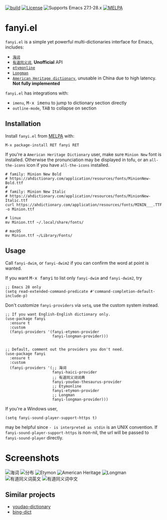 [![build](https://github.com/condy0919/fanyi.el/actions/workflows/build.yml/badge.svg)](https://github.com/condy0919/fanyi.el/actions/workflows/build.yml)
[![License](http://img.shields.io/:license-gpl3-blue.svg)](LICENSE)
![Supports Emacs 27.1-28.x](https://img.shields.io/badge/Supports-Emacs_27.1_--_28.x-blueviolet.svg?style=flat-square&logo=GNU%20Emacs&logoColor=white)
[![MELPA](https://melpa.org/packages/fanyi-badge.svg)](https://melpa.org/#/fanyi)

# fanyi.el

`fanyi.el` is a simple yet powerful multi-dictionaries interface for Emacs, includes:

- [`海词`](https://dict.cn/)
- [`有道同义词`](https://dict.youdao.com/suggest?q=accumulate&doctype=json), **Unofficial** API
- [`etymonline`](https://www.etymonline.com/)
- [`Longman`](https://www.ldoceonline.com/)
- [`American Heritage dictionary`](https://ahdictionary.com/), unusable in China due to high latency. **Not fully implemented**

`fanyi.el` has integrations with:

- `imenu`, <kbd>M-x imenu</kbd> to jump to dictionary section directly
- `outline-mode`, <kbd>TAB</kbd> to collapse on section

## Installation

Install `fanyi.el` from [MELPA](https://melpa.org) with:

```
M-x package-install RET fanyi RET
```

If you're a `American Heritage Dictionary` user, make sure `Minion New` font is
installed. Otherwise the pronunciation may be displayed in tofu, or an
`all-the-icons` icon if you have `all-the-icons` installed.

``` shell
# family: Minion New Bold
# https://ahdictionary.com/application/resources/fonts/MinionNew-Bold.ttf
#
# family: Minion New Italic
# https://ahdictionary.com/application/resources/fonts/MinionNew-Italic.ttf
curl https://ahdictionary.com/application/resources/fonts/MININ___.TTF -o Minion.ttf

# linux
mv Minion.ttf ~/.local/share/fonts/

# macOS
mv Minion.ttf ~/Library/Fonts/
```

## Usage

Call `fanyi-dwim`, or `fanyi-dwim2` if you can confirm the word at point is wanted.

If you want <kbd>M-x fanyi</kbd> to list only `fanyi-dwim` and `fanyi-dwim2`, try

``` emacs-lisp
;; Emacs 28 only
(setq read-extended-command-predicate #'command-completion-default-include-p)
```

Don't customize `fanyi-providers` via `setq`, use the custom system instead.

``` emacs-lisp
;; If you want English-English dictionary only.
(use-package fanyi
  :ensure t
  :custom
  (fanyi-providers '(fanyi-etymon-provider
                     fanyi-longman-provider)))


;; Default, comment out the providers you don't need.
(use-package fanyi
  :ensure t
  :custom
  (fanyi-providers '(;; 海词
                     fanyi-haici-provider
                     ;; 有道同义词词典
                     fanyi-youdao-thesaurus-provider
                     ;; Etymonline
                     fanyi-etymon-provider
                     ;; Longman
                     fanyi-longman-provider)))
```

If you're a Windows user,

``` emacs-lisp
(setq fanyi-sound-player-support-https t)
```

may be helpful since `- is interpreted as stdin` is an UNIX convention. If
`fanyi-sound-player-support-https` is non-nil, the url will be passed to
`fanyi-sound-player` directly.

# Screenshots

![海词](https://user-images.githubusercontent.com/4024656/128582690-2af2bb4a-46aa-4241-bdc0-6a5bb5e2db38.png)
![分布](https://user-images.githubusercontent.com/4024656/128582703-3e62cd17-a778-4982-9872-98e8697e333e.png)
![Etymon](https://user-images.githubusercontent.com/4024656/128583142-dfd26d67-45c5-482a-9268-d7482dbe65f3.png)
![American Heritage](https://user-images.githubusercontent.com/4024656/129494115-02b1e344-4eb3-43ac-8ccc-08d75a3aeecd.png)
![Longman](https://user-images.githubusercontent.com/4024656/131615163-7b52a0eb-77a4-481f-b093-8f9c7fa91216.png)
![有道同义词英文](https://user-images.githubusercontent.com/4024656/132447780-1bbd9a6e-805e-4a4c-9e0a-03f499864c6f.png)
![有道同义词中文](https://user-images.githubusercontent.com/4024656/132447809-af3785bd-fe6d-4e52-a107-71c89fb8a26b.png)

## Similar projects

- [youdao-dictionary](https://github.com/xuchunyang/youdao-dictionary.el)
- [bing-dict](https://github.com/cute-jumper/bing-dict.el)
